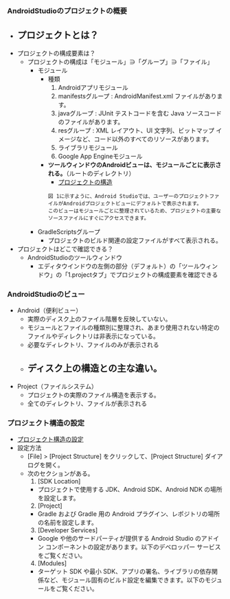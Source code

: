 ### AndroidStudioのプロジェクトの概要

- プロジェクトとは？
  -
- プロジェクトの構成要素は？
  - プロジェクトの構成は「モジュール」∋「グループ」∋「ファイル」
    - モジュール
      - 種類
        1. Androidアプリモジュール
          1. manifestsグループ : AndroidManifest.xml ファイルがあります。
          2. javaグループ : JUnit テストコードを含む Java ソースコードのファイルがあります。
          3. resグループ : XML レイアウト、UI 文字列、ビットマップ イメージなど、コード以外のすべてのリソースがあります。
        2. ライブラリモジュール
        3. Google App Engineモジュール
      - **ツールウィンドウのAndroidビューは、モジュールごとに表示される。**（ルートのディレクトリ）
        - [プロジェクトの構造](https://developer.android.com/studio/intro/index.html?hl=ja)
        ```
        図 1に示すように、Android Studioでは、ユーザーのプロジェクトファイルがAndroidプロジェクトビューにデフォルトで表示されます。
        このビューはモジュールごとに整理されているため、プロジェクトの主要なソースファイルにすぐにアクセスできます。
        ```
    - GradleScriptsグループ
      - プロジェクトのビルド関連の設定ファイルがすべて表示される。
- プロジェクトはどこで確認できる？
  - AndroidStudioのツールウィンドウ
    - エディタウインドウの左側の部分（デフォルト）の「ツールウィンドウ」の「1.projectタブ」でプロジェクトの構成要素を確認できる

### AndroidStudioのビュー
- Android（便利ビュー）
  - 実際のディスク上のファイル階層を反映していない。
  - モジュールとファイルの種類別に整理され、あまり使用されない特定のファイルやディレクトリは非表示になっている。
  - 必要なディレクトリ、ファイルのみが表示される
  - ディスク上の構造との主な違い。
    -
- Project（ファイルシステム）
  - プロジェクトの実際のファイル構造を表示する。
  - 全てのディレクトリ、ファイルが表示される

### プロジェクト構造の設定
- [プロジェクト構造の設定](https://developer.android.com/studio/projects/index.html)
- 設定方法
  - [File] > [Project Structure] をクリックして、[Project Structure] ダイアログを開く。
  - 次のセクションがある。
    1. [SDK Location]
      - プロジェクトで使用する JDK、Android SDK、Android NDK の場所を設定します。
    2. [Project]
      - Gradle および Gradle 用の Android プラグイン、レポジトリの場所の名前を設定します。
    3. [Developer Services]
      - Google や他のサードパーティが提供する Android Studio のアドイン コンポーネントの設定があります。以下のデベロッパー サービスをご覧ください。
    4. [Modules]
      - ターゲット SDK や最小 SDK、アプリの署名、ライブラリの依存関係など、モジュール固有のビルド設定を編集できます。以下のモジュールをご覧ください。
